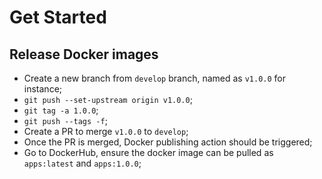 # Get Started

## Release Docker images

- Create a new branch from `develop` branch, named as `v1.0.0` for instance;
- `git push --set-upstream origin v1.0.0`;
- `git tag -a 1.0.0`;
- `git push --tags -f`;
- Create a PR to merge `v1.0.0` to `develop`;
- Once the PR is merged, Docker publishing action should be triggered;
- Go to DockerHub, ensure the docker image can be pulled as `apps:latest` and `apps:1.0.0`;
